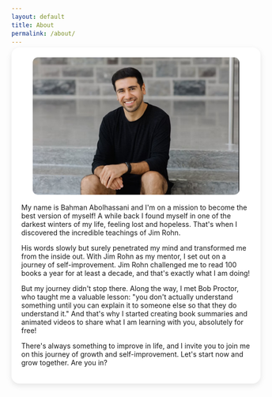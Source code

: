 ```yaml
---
layout: default
title: About
permalink: /about/
---
```

<div style="
  background-color: white;
  padding: 20px;
  border-radius: 16px;
  box-shadow: 0 4px 12px rgba(0,0,0,0.1);
  margin: -10px auto 20px auto;
  width: 100%;
  box-sizing: border-box;
">
  
<div style="text-align: center;">
  <a href="https://www.linkedin.com/in/bahmanabolhassani/" target="_blank">
    <img src="/assets/bahman.png" alt="Bahman Abolhassani" style="max-width: 90%; height: auto; border-radius: 10px;">
  </a>
</div>


My name is Bahman Abolhassani and I'm on a mission to become the best version of myself! A while back I found myself in one of the darkest winters of my life, feeling lost and hopeless. That's when I discovered the incredible teachings of Jim Rohn. 

His words slowly but surely penetrated my mind and transformed me from the inside out. With Jim Rohn as my mentor, I set out on a journey of self-improvement. Jim Rohn challenged me to read 100 books a year for at least a decade, and that's exactly what I am doing!

But my journey didn't stop there. Along the way, I met Bob Proctor, who taught me a valuable lesson: "you don't actually understand something until you can explain it to someone else so that they do understand it." And that's why I started creating book summaries and animated videos to share what I am learning with you, absolutely for free!


There's always something to improve in life, and I invite you to join me on this journey of growth and self-improvement. Let's start now and grow together. Are you in?
</div>
